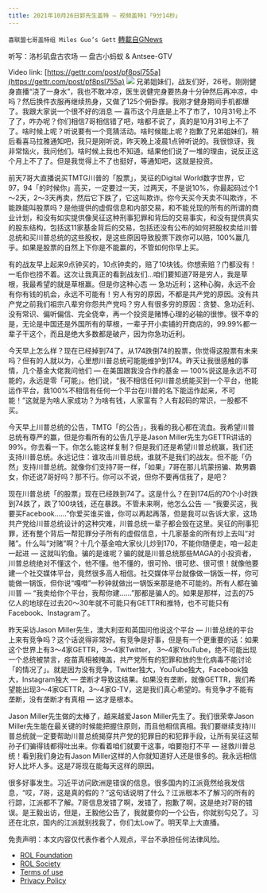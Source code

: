 ```yaml
---
title: 2021年10月26日郭先生盖特 — 视频盖特1「9分14秒」
---
```

`喜联盟七哥盖特组 Miles Guo’s Gett` [轉載自GNews](https://gnews.org/zh-hans/1622688/)

听写：洛杉矶盘古农场 — 盘古小蚂蚁 & Antsee-GTV

Video link: [https://gettr.com/post/pf8psl755a](https://gettr.com/post/pf8psl755a)
![](https://assets.gnews.org/wp-content/uploads/2021/10/AEF856B7-E562-4E94-A027-92B83E69A71F.png)
兄弟姐妹们，战友们好，26号。刚刚健身直播“浇了一身水”，我也不敢冲凉，医生说健完身要热身十分钟然后再冲凉，中吗？然后换件衣服再继续热身，又做了125个俯卧撑。我刚才健身期间手机都爆了。我跟大家说一个很不好的消息 — 喜币这个月底是上不了市了，10月31号上不了了，咋办呢？你们相信7哥相信错了吧，啥都不说了，真的是10月31号上不了了。啥时候上呢？听说要有一个竞猜活动。啥时候能上呢？抱歉了兄弟姐妹们，稍后看喜马拉雅通知吧，我只是刚听说，昨天晚上凌晨1点钟听说的。我很惊讶，我非常恼火，我问他们。啥时候上我也不知道。结果他们说了一堆的理由，说反正这个月上不了了。但是我觉得上不了也挺好，等通知吧，这就是投资。

前天7哥大直播说买TMTG川普的「股票」，吴征的Digital World数字世界，它97，94「的时候你」高买，一定要过一天，过两天，不是说10%，你最起码过个1～2天，2～3天再卖，然后它下跌了，它这叫欺诈。你今天买今天卖不叫欺诈，不能跌能叫股票吗？是他提供的虚假信息和内部交易，和不能兑现的所有的所谓的商业计划，和没有如实提供像吴征这种刑事犯罪和背后的交易事实，和没有提供真实的股东结构，包括这11家基金背后的交易，包括还没有公布的如何把股权卖给川普总统和买川普总统的这些股权，是这些原因导致股票下跌你可以赔，100%赢几乎。如果是股票的自然上下你是不能赢的，不管如何你早上买。

有的战友早上起来9点钟买的，10点钟卖的，赔了10块钱。你想索赔？门都没有！一毛你也捞不着。这次让我真正的看到战友们…咱们要知道7哥是穷人，我是草根，我最希望的就是草根赢。但是你这种心态 — 急功近利；这种心胸，永远不会有你有钱的机会，永远不可能有！穷人有穷的原因，不都是共产党的原因。没有共产党之前我们祖宗八辈穷你怨共产党吗？穷人有很多穷的原因：贪婪、急功近利、没有常识、偏听偏信、完全侥幸，再一个投资是赌博心理的必输的很惨。很不幸的是，无论是中国还是外国所有的草根，一辈子开小卖铺的开商店的，99.99%都一辈子干这个，而且是绝大多数都是破产，因为你急功近利。

今天早上怎么样？现在已经掉到74了。从174跌倒74的股票，你觉得这股票有未来吗？但有的人就以为，心里想川普总统可能能维护到174。昨天让我很感触的事情，几个基金大佬我问他们 — 在美国跟我没合作的基金 — 100%说这是永远不可能的，永远是零「可能」。他们说，“我不相信任何川普总统能买到一个平台，他能运作平台，我100%不相信有任何一个平台在川普的名下能运作起来，不可能！”这就是为啥人家成功？为啥有钱，人家富有？人有起码的常识，一股都不买。

今天早上川普总统的公告，TMTG「的公告」，我看的我心都在流血。我希望川普总统有尊严的赢，但是你看所有的公告几乎是Jason Miller先生为GETTR讲话的99%。你去看一下。你怎么能这样复制？但是我们还是希望川普总统赢，我们还支持川普总统。永远记住：谁攻击川普总统，谁就不是我们的战友。但不能「仍然」支持川普总统。就像你们支持7哥一样，「如果」7哥在那儿坑蒙拐骗、欺男霸女，你还说7哥好吗？那不行。你可以不说，但你不要再信我了，是吧？

现在川普总统「的股票」现在已经跌到74了。这是什么？在到174后的70个小时跌到74跌了，跌了100块钱，还在暴跌。不管未来啊，他怎么公告 — “我要买这，我要买Facebook……”你爱买谁买谁，你可以再起再落，但是我可以告诉大家，这场共产党给川普总统设计的这种灾难，川普总统一辈子都会毁在这里。吴征的刑事犯罪，还有整个背后一帮犯罪分子所有的虚假信息，十几家基金的所有炒上去叫“对赌”。什么叫“对赌”啊？十几个基金咱大家伙儿炒到170，不能你随便走，咱一起走一起进 — 这就叫钓鱼。骗的是谁呢？骗的就是川普总统那些MAGA的小投资者，川普总统绝对不懂这个，他不懂。他不懂的，很可怜、很可悲、很可恨！就像他要建一个社交媒体平台，竟然很多高人相信。社交媒体平台就像做一锅饭一样，你可能做一锅饭，但你说“嘎噔”一秒钟就做出一锅饭来那是绝不可能的。所有人都在骗川普 — “我卖给你个平台，我帮你建……”那都是骗人的。如果是那样，过去的75亿人的地球在过去20～30年就不可能只有GETTR和推特，也不可能只有Facebook、Instagram了。

昨天采访Jason Miller先生，澳大利亚和英国问他说这个平台 — 川普总统的平台上来有竞争吗？这个话说得非常好。有竞争是好事，但是有一个更重要的话：如果这个世界上有3～4家GETTR，3～4家Twitter， 3～4家YouTube，绝不可能出现一个总统被禁言，疫苗真相被掩盖，共产党所有的犯罪和放的生化病毒不能讨论「的情况了」。就是因为没有竞争，Twitter独大，YouTube独大，Facebook独大，Instagram独大 — 垄断才导致这结果。如果没有垄断，就像GETTR，我们希望能出现3～4家GETTR，3～4家G-TV，这是我们真心希望的。有竞争才不能有垄断，没有垄断才有真相 — 这才是根本。

Jason Miller先生做的太棒了，越来越爱Jason Miller先生了。我们很荣幸Jason Miller先生能在最关键的时候能把握住原则，而且他相信真相。我们要继续支持川普总统就一定要帮助川普总统揭穿共产党的犯罪目的和犯罪手段，让所有吴征这帮孙子们骗得钱都得吐出来。你看着咱们就要干这事，咱要抱打不平 — 拯救川普总统！看到我们身边有Jason Miller这样的人你就知道好人还是很多的。我永远相信好人比坏人多。这是7哥现在能每天这样的原因。

很多好事发生。习近平访问欧洲是错误的信息。很多国内的江派竟然给我发信息，“哎，7哥，这是真的假的？”这句话说明了什么？江派根本不了解习的所有的行踪，江派都不了解。7哥信息发错了啊，发错了，抱歉了啊，这是绝对7哥的错误。是王毅出访，但是，王毅他公告了，我就要你的一个公告，你就别勾兑了。习还在北京，国内的江派就别找我了，你们太Low了。明天早上大直播。

 

免责声明：本文内容仅代表作者个人观点，平台不承担任何法律风险。

- [ROL Foundation](https://rolfoundation.org/)
- [ROL Society](https://rolsociety.org/)
- [Terms of use](https://gnews.org/terms-of-use-3/)
- [Privacy Policy](https://gnews.org/privacy-policy/)
